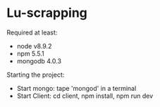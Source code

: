 # Lu-scrapping

Required at least: 
- node v8.9.2
- npm 5.5.1
- mongodb 4.0.3


Starting the project:
- Start mongo:  tape 'mongod' in a terminal
- Start Client: cd client, npm install, npm run dev
